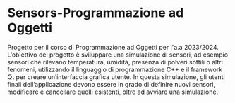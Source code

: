 # Sensors-Programmazione ad Oggetti

Progetto per il corso di Programmazione ad Oggetti per l'a.a 2023/2024. L’obiettivo del progetto è sviluppare una simulazione di sensori, ad esempio sensori che rilevano temperatura, umidità, presenza di polveri sottili o altri fenomeni, utilizzando il linguaggio di programmazione C++ e il framework Qt per creare un’interfaccia grafica utente. In questa simulazione, gli utenti finali dell’applicazione devono essere in grado di definire nuovi sensori, modificare e cancellare quelli esistenti, oltre ad avviare una simulazione.

